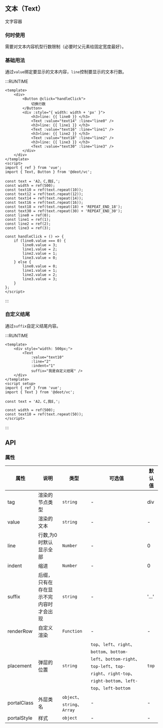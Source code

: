 ## 文本（Text）
文字容器 

### 何时使用
需要对文本内容机型行数限制（必要时父元素给固定宽度最好）。

### 基础用法
通过`value`绑定要显示的文本内容，`line`控制要显示的文本行数。

:::RUNTIME
```vue
<template>
	<div>
		<Button @click="handleClick">
			切换行数
		</Button>
		<div :style="{ width: width + 'px' }">
			<h3>line: {{ line0 }} </h3>
			<Text :value="text14" :line="line0" />
			<h3>line: {{ line1 }} </h3>
			<Text :value="text16" :line="line1" />
			<h3>line: {{ line2 }} </h3>
			<Text :value="text18" :line="line2" />
			<h3>line: {{ line3 }} </h3>
			<Text :value="text30" :line="line3" />
		</div>
	</div>
</template>
<script>
import { ref } from 'vue';
import { Text, Button } from '@deot/vc';

const text = 'A2，C,我E,';
const width = ref(500);
const text10 = ref(text.repeat(10));
const text12 = ref(text.repeat(12));
const text14 = ref(text.repeat(14));
const text16 = ref(text.repeat(16));
const text18 = ref(text.repeat(18) + 'REPEAT_END_18');
const text30 = ref(text.repeat(30) + 'REPEAT_END_30');
const line0 = ref(0);
const line1 = ref(1);
const line2 = ref(2);
const line3 = ref(3);

const handleClick = () => {
	if (line0.value === 0) {
		line0.value = 3;
		line1.value = 2;
		line2.value = 1;
		line3.value = 0;
	} else {
		line0.value = 0;
		line1.value = 1;
		line2.value = 2;
		line3.value = 3;
	}
};
</script>
```
:::

### 自定义结尾
通过`suffix`自定义结尾内容。

:::RUNTIME
```vue
<template>
	<div style="width: 500px;">
		<Text
			:value="text10"
			:line="2"
			:indent="1"
			suffix="我是自定义结尾" />
	</div>
</template>
<script setup>
import { ref } from 'vue';
import { Text } from '@deot/vc';

const text = 'A2，C,我E,';

const width = ref(500);
const text10 = ref(text.repeat(50));
</script>
```
:::

## API

### 属性

| 属性              | 说明                  | 类型                        | 可选值                                                                                                                                   | 默认值   |
| --------------- | ------------------- | ------------------------- | ------------------------------------------------------------------------------------------------------------------------------------- | ----- |
| tag             | 渲染的节点类型             | `string`                  | -                                                                                                                                     | div   |
| value           | 渲染的文本               | `string`                  | -                                                                                                                                     | -     |
| line            | 行数,为0时默认显示全部        | `Number`                  | -                                                                                                                                     | 0     |
| indent          | 缩进                  | `Number`                  | -                                                                                                                                     | 0     |
| suffix          | 后缀，只有在存在显示不完内容时才会出现 | `string`                  | -                                                                                                                                     | '...' |
| renderRow       | 自定义渲染               | `Function`                | -                                                                                                                                     | -     |
| placement       | 弹层的位置               | `string`                  | `top`、`left`、`right`、`bottom`、`bottom-left`、`bottom-right`、`top-left`、`top-right`、`right-top`、`right-bottom`、`left-top`、`left-bottom` | `top` |
| portalClass | 外层类名                | `object`、`string`、`Array` | -                                                                                                                                     | -     |
| portalStyle     | 样式                  | `object`                  | -                                                                                                                                     | -     |